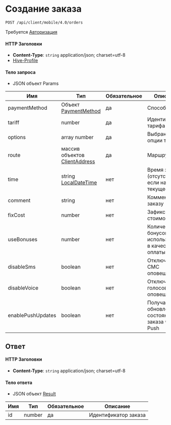 # Создание заказа

`POST /api/client/mobile/4.0/orders`

Требуется [Авторизация](hmac.md)
#### HTTP Заголовки
* **Content-Type**: `string` application/json; charset=utf-8
* [Hive-Profile](http_headers.md)

#### Тело запроса
* JSON объект Params

Имя | Тип | Обязательное | Описание
--- | --- | --- | ---
paymentMethod	 | Объект [PaymentMethod](objects.md#PaymentMethod-fields) | да | Способ оплаты
tariff | number | да | Идентификатор тарифа
options | array number | да | Выбранные опции тарифа
route | массив объектов [ClientAddress](objects.md#ClientAddress-fields) | да | Маршрут
time | string [LocalDateTime](objects.md#LocalDateTime-fields) | нет | Время заказа (отсутствует, если на текущее)
comment | string | нет | Комментарий к заказу
fixCost | number | нет | Зафиксировать стоимость
useBonuses | number | нет | Количество бонусов для использования в качестве оплаты
disableSms | boolean | нет | Отключить СМС оповещение
disableVoice | boolean | нет | Отключить голосовое оповещение
enablePushUpdates | boolean | нет | Получать обновления состояния заказа через Push

## Ответ

#### HTTP Заголовки
* **Content-Type**: `string` application/json; charset=utf-8

#### Тело ответа
* JSON объект [Result](#Result-fields)

Имя | Тип | Обязательное | Описание
--- | --- | --- | ---
id | number | да | Идентификатор заказа

